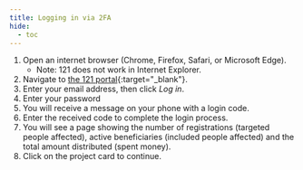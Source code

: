 ```yaml
---
title: Logging in via 2FA
hide:
  - toc
---
```


1. Open an internet browser (Chrome, Firefox, Safari, or Microsoft Edge).
    - Note: 121 does not work in Internet Explorer.
2. Navigate to [the 121 portal](https://new.portal.nlrc.121.global){:target="_blank"}.
3. Enter your email address, then click *Log in*.
4. Enter your password
5. You will receive a message on your phone with a login code.
6. Enter the received code to complete the login process.
7. You will see a page showing the number of registrations (targeted people affected), active beneficiaries (included people affected) and the total amount distributed (spent money).
8. Click on the project card to continue.
